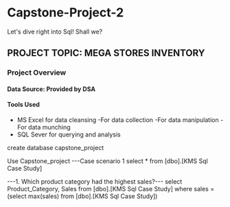# Capstone-Project-2
Let's dive right into Sql! Shall we?

## PROJECT TOPIC: MEGA STORES INVENTORY
### Project Overview 



#### Data Source: Provided by DSA
#### Tools Used 
 - MS Excel for data cleansing
    -For data collection
    -For data manipulation
    -For data munching
 - SQL Sever for querying and analysis

create database capstone_project

Use Capstone_project 
---Case scenario 1
select * from [dbo].[KMS Sql Case Study]

---1. Which product category had the highest sales?---
select Product_Category, Sales from [dbo].[KMS Sql Case Study]
where sales = (select max(sales) from [dbo].[KMS Sql Case Study])

